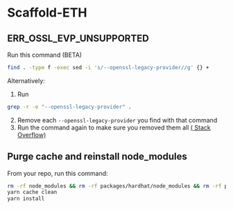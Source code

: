 # Scaffold-ETH  

## ERR_OSSL_EVP_UNSUPPORTED

Run this command (BETA)
```bash
find . -type f -exec sed -i 's/--openssl-legacy-provider//g' {} +
```

Alternatively:
1. Run 
```bash
grep -r -e "--openssl-legacy-provider" .
``` 
2. Remove each `--openssl-legacy-provider` you find with that command
3. Run the command again to make sure you removed them all [( Stack Overflow)](https://stackoverflow.com/questions/70582072/npm-run-fails-with-err-ossl-evp-unsupported) 

## Purge cache and reinstall node_modules

 From your repo, run this command:

```bash
rm -rf node_modules && rm -rf packages/hardhat/node_modules && rm -rf packages/react-app/node_modules && rm yarn.lock
yarn cache clean
yarn install
```